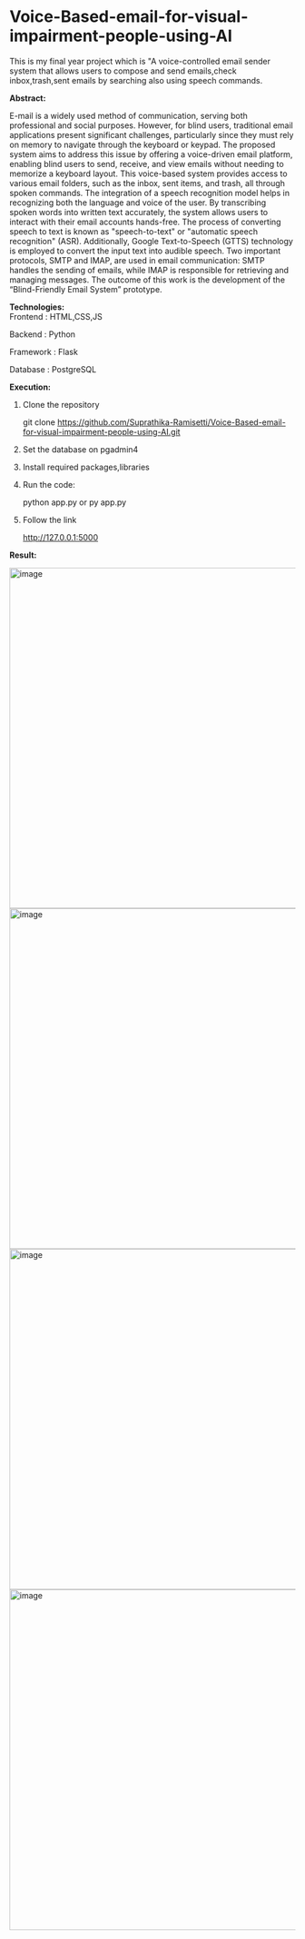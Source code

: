 # Voice-Based-email-for-visual-impairment-people-using-AI
This is my final year project which is "A voice-controlled email sender system that allows users to compose and send emails,check inbox,trash,sent emails by searching also using speech commands.

**Abstract:**

E-mail is a widely used method of communication, serving both professional and social purposes. However, 
for blind users, traditional email applications present significant challenges, particularly since they must rely on memory 
to navigate through the keyboard or keypad. The proposed system aims to address this issue by offering a voice-driven 
email platform, enabling blind users to send, receive, and view emails without needing to memorize a keyboard layout. 
This voice-based system provides access to various email folders, such as the inbox, sent items, and trash, all through 
spoken commands. The integration of a speech recognition model helps in recognizing both the language and voice of 
the user. By transcribing spoken words into written text accurately, the system allows users to interact with their email 
accounts hands-free. The process of converting speech to text is known as "speech-to-text" or "automatic speech 
recognition" (ASR). Additionally, Google Text-to-Speech (GTTS) technology is employed to convert the input text into 
audible speech. Two important protocols, SMTP and IMAP, are used in email communication: SMTP handles the sending 
of emails, while IMAP is responsible for retrieving and managing messages. The outcome of this work is the development 
of the “Blind-Friendly Email System” prototype.

**Technologies:**                                                                                                                                                   
Frontend : HTML,CSS,JS

Backend : Python

Framework : Flask

Database : PostgreSQL

**Execution:**
1. Clone the repository
   
    git clone https://github.com/Suprathika-Ramisetti/Voice-Based-email-for-visual-impairment-people-using-AI.git
3. Set the database on pgadmin4
4. Install required packages,libraries
5. Run the code:
   
     python app.py or py app.py
7. Follow the link
 
   http://127.0.0.1:5000

**Result:**

<img width="600" alt="image" src="https://github.com/user-attachments/assets/89b66362-1d8e-474f-95d6-9f8a2c26a18c" />


<img width="600" alt="image" src="https://github.com/user-attachments/assets/bf847330-ada2-40d7-8bed-bcddc361ae86" />


<img width="600" alt="image" src="https://github.com/user-attachments/assets/cdbd5dea-2dc8-434f-9d8a-1447e0f9d532" />


<img width="600" alt="image" src="https://github.com/user-attachments/assets/9b36ed7d-b0f2-4655-8093-0e4a068f5b9b" />


